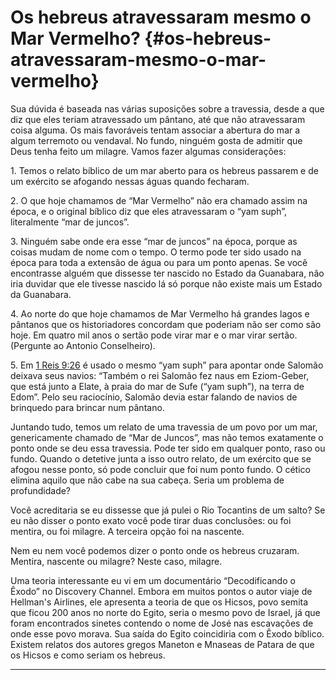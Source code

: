 # Os hebreus atravessaram mesmo o Mar Vermelho? {#os-hebreus-atravessaram-mesmo-o-mar-vermelho}

Sua dúvida é baseada nas várias suposições sobre a travessia, desde a que diz que eles teriam atravessado um pântano, até que não atravessaram coisa alguma. Os mais favoráveis tentam associar a abertura do mar a algum terremoto ou vendaval. No fundo, ninguém gosta de admitir que Deus tenha feito um milagre. Vamos fazer algumas considerações:

​1\. Temos o relato bíblico de um mar aberto para os hebreus passarem e de um exército se afogando nessas águas quando fecharam.

​2\. O que hoje chamamos de “Mar Vermelho” não era chamado assim na época, e o original bíblico diz que eles atravessaram o “yam suph”, literalmente “mar de juncos”.

​3\. Ninguém sabe onde era esse “mar de juncos” na época, porque as coisas mudam de nome com o tempo. O termo pode ter sido usado na época para toda a extensão de água ou para um ponto apenas. Se você encontrasse alguém que dissesse ter nascido no Estado da Guanabara, não iria duvidar que ele tivesse nascido lá só porque não existe mais um Estado da Guanabara.

​4\. Ao norte do que hoje chamamos de Mar Vermelho há grandes lagos e pântanos que os historiadores concordam que poderiam não ser como são hoje. Em quatro mil anos o sertão pode virar mar e o mar virar sertão. (Pergunte ao Antonio Conselheiro).

​5\. Em [1 Reis 9:26](http://bibliaonline.com.br/acf/1rs/9/26) é usado o mesmo “yam suph” para apontar onde Salomão deixava seus navios: “Também o rei Salomão fez naus em Eziom-Geber, que está junto a Elate, à praia do mar de Sufe (“yam suph”), na terra de Edom”. Pelo seu raciocínio, Salomão devia estar falando de navios de brinquedo para brincar num pântano.

Juntando tudo, temos um relato de uma travessia de um povo por um mar, genericamente chamado de “Mar de Juncos”, mas não temos exatamente o ponto onde se deu essa travessia. Pode ter sido em qualquer ponto, raso ou fundo. Quando o detetive junta a isso outro relato, de um exército que se afogou nesse ponto, só pode concluir que foi num ponto fundo. O cético elimina aquilo que não cabe na sua cabeça. Seria um problema de profundidade?

Você acreditaria se eu dissesse que já pulei o Rio Tocantins de um salto? Se eu não disser o ponto exato você pode tirar duas conclusões: ou foi mentira, ou foi milagre. A terceira opção foi na nascente.

Nem eu nem você podemos dizer o ponto onde os hebreus cruzaram. Mentira, nascente ou milagre? Neste caso, milagre.

Uma teoria interessante eu vi em um documentário “Decodificando o Êxodo” no Discovery Channel. Embora em muitos pontos o autor viaje de Hellman&#039;s Airlines, ele apresenta a teoria de que os Hicsos, povo semita que ficou 200 anos no norte do Egito, seria o mesmo povo de Israel, já que foram encontrados sinetes contendo o nome de José nas escavações de onde esse povo morava. Sua saída do Egito coincidiria com o Êxodo bíblico. Existem relatos dos autores gregos Maneton e Mnaseas de Patara de que os Hicsos e como seriam os hebreus.

*****